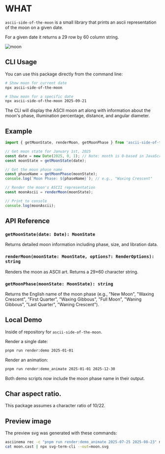 # WHAT

`ascii-side-of-the-moon` is a small library that prints an ascii representation of the moon on a given date.

For a given date it returns a 29 row by 60 column string.

![moon](https://github.com/user-attachments/assets/0baf4510-12cb-49db-a816-785334ba52ef)

## CLI Usage

You can use this package directly from the command line:

```bash
# Show moon for current date
npx ascii-side-of-the-moon

# Show moon for a specific date
npx ascii-side-of-the-moon 2025-09-21
```

The CLI will display the ASCII moon art along with information about the moon's phase, illumination percentage, distance, and angular diameter.

## Example

```js
import { getMoonState, renderMoon, getMoonPhase } from 'ascii-side-of-the-moon';

// Get moon state for January 1st, 2025
const date = new Date(2025, 0, 1); // Note: month is 0-based in JavaScript
const moonState = getMoonState(date);

// Get the moon phase name
const phaseName = getMoonPhase(moonState);
console.log(`Moon Phase: ${phaseName}`); // e.g., "Waxing Crescent"

// Render the moon's ASCII representation
const moonAscii = renderMoon(moonState);

// Print to console
console.log(moonAscii);
```

## API Reference

### `getMoonState(date: Date): MoonState`
Returns detailed moon information including phase, size, and libration data.

### `renderMoon(moonState: MoonState, options?: RenderOptions): string`
Renders the moon as ASCII art. Returns a 29×60 character string.

### `getMoonPhase(moonState: MoonState): string`
Returns the English name of the moon phase (e.g., "New Moon", "Waxing Crescent", "First Quarter", "Waxing Gibbous", "Full Moon", "Waning Gibbous", "Last Quarter", "Waning Crescent").

## Local Demo
Inside of repository for `ascii-side-of-the-moon`.

Render a single date:
```sh
pnpm run render:demo 2025-01-01
```

Render an animation:
```sh
pnpm run render:demo_animate 2025-01-01 2025-12-30
```

Both demo scripts now include the moon phase name in their output.

## Char aspect ratio.
This package assumes a character ratio of 10/22.

## Preview image
The preview svg was generated with these commands:
```sh
asciinema rec -c "pnpm run render:demo_animate 2025-07-25 2025-08-23" moon.cast
cat moon.cast | npx svg-term-cli --out=moon.svg
```
